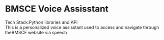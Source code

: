 # BMSCE Voice Assisstant
Tech Stack:Python libraries and API <br/>
This is a personalized voice assisstant used to access and navigate through theBMSCE website via speech
